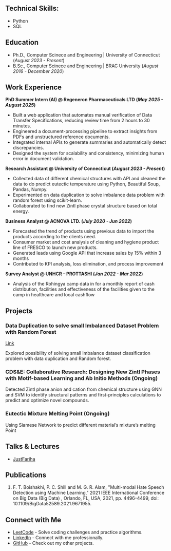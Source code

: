 

## Technical Skills: 
- Python 
- SQL
  
## Education
- Ph.D., Computer Scinece and Engineering | University of Connecticut (_August 2023 - Present_)								       	               
- B.Sc., Computer Scinece and Engineering | BRAC University (_August 2016 - December 2020_)

## Work Experience
**PhD Summer Intern (AI) @ Regeneron Pharmaceuticals LTD (_May 2025 - August 2025_)**
-	Built a web application that automates manual verification of Data Transfer Specifications, reducing review time from 2 hours to 30 minutes.
-	Engineered a document-processing pipeline to extract insights from PDFs and unstructured reference documents.
-	Integrated internal APIs to generate summaries and automatically detect discrepancies.
-	Designed the system for scalability and consistency, minimizing human error in document validation.

**Research Assistant @ University of Connecticut (_August 2023 - Present_)**
- Collected data of different chemical structures with API and cleaned the data to do predict eutectic temperature using Python, Beautiful Soup, Pandas, Numpy.
- Experimented on data duplication to solve imbalance data problem with random forest using scikit-learn.
- Collaborated to find new Zintl phase crystal structure based on total energy.

**Business Analyst @ ACNOVA LTD. (_July 2020 - Jun 2022_)**
- Forecasted the trend of products using previous data to import the products according to the clients need.
- Consumer market and cost analysis of cleaning and hygiene product line of FRESCO to launch new products.
- Generated leads using Google API that increase sales by 15% within 3 months
- Contributed to KPI analysis, loss elimination, and process improvement

**Survey Analyst @ UNHCR – PROTTASHI  (_Jan 2022 - Mar 2022_)**
- Analysis of the Rohingya camp data in for a monthly report of cash distribution, facilities and effectiveness of the facilities given to the camp in healthcare and local cashflow
  


## Projects

### Data Duplication to solve small Imbalanced Dataset Problem with Random Forest
[Link](https://github.com/fariha123/Random-Forest-An-Imbalance-Data-Problem-Solved-by-Data-Duplication)

Explored possibility of solving small Imbalance dataset classification problem with data duplication and Random forest.



### CDS&E: Collaborative Research: Designing New Zintl Phases with Motif-based Learning and Ab Initio Methods (Ongoing)
<!--[Link]()-->

Detected Zintl phase anion and cation from chemical structure using GNN and SVM to identify 
structural patterns and first-principles calculations to predict and optimize novel compounds.

<!--![EEG Band Discovery](/assets/img/eeg_band_discovery.jpeg)-->

### Eutectic Mixture Melting Point (Ongoing)
<!--[Link]()-->

Using Siamese Network to predict different material’s mixture’s melting Point

<!--![Bike Study](/assets/img/bike_study.jpeg)-->

## Talks & Lectures

- [JustFariha](https://www.youtube.com/@JustFariha)

## Publications
1. F. T. Boishakhi, P. C. Shill and M. G. R. Alam, "Multi-modal Hate Speech Detection using Machine Learning," 2021 IEEE International Conference on Big Data (Big Data) , Orlando, FL, USA, 2021, pp. 4496-4499, doi: 10.1109/BigData52589.2021.9671955.

## Connect with Me

- [LeetCode](https://leetcode.com/u/fariha123/) - Solve coding challenges and practice algorithms.
- [LinkedIn](https://www.linkedin.com/in/fariha-tahosin-boishakhi/) - Connect with me professionally.
- [GitHub](https://github.com/fariha123) - Check out my other projects.

